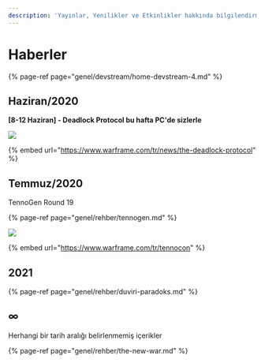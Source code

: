 ```yaml
---
description: 'Yayınlar, Yenilikler ve Etkinlikler hakkında bilgilendirme'
---
```


# Haberler

{% page-ref page="genel/devstream/home-devstream-4.md" %}

## Haziran/2020

**\[8-12 Haziran\] - Deadlock Protocol bu hafta PC'de sizlerle**

![](https://imgbbb.com/images/2020/05/25/EY400NCXkAg2jRAformatjpgname4096x4096.jpg)

{% embed url="https://www.warframe.com/tr/news/the-deadlock-protocol" %}

## Temmuz/2020

TennoGen Round 19

{% page-ref page="genel/rehber/tennogen.md" %}

![](https://imgbbb.com/images/2020/05/10/image90beb4347c0e3f86.png)

{% embed url="https://www.warframe.com/tr/tennocon" %}

## 2021

{% page-ref page="genel/rehber/duviri-paradoks.md" %}

## ∞

Herhangi bir tarih aralığı belirlenmemiş içerikler

{% page-ref page="genel/rehber/the-new-war.md" %}

